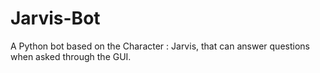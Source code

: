 # Jarvis-Bot
A Python bot based on the Character : Jarvis, that can answer questions when asked through the GUI.

